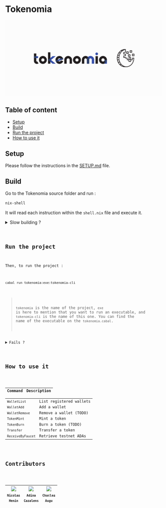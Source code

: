 # Tokenomia

![](./tokenomia-logo.png)

## Table of content
* [Setup](./README.md#setup)
* [Build](./README.md#build)
* [Run the project](./README.md#run-the-project)
* [How to use it](./README.md#how-to-use-it)

## Setup

Please follow the instructions in the [SETUP.md](./SETUP.md) file.

## Build
Go to the Tokenomia source folder and run :
```sh
nix-shell
```
It will read each instruction within the `shell.nix` file and execute it.

<details><summary>Slow building ?</summary>
	<ul>
		<li>
			If you have a slow building, maybe your nix cache isn't setup properly. To do so:
			 On non-NixOS, edit <code>/etc/nix/nix.conf</code> and add the following lines
   		 	<code>
				
    			substituters        = https://hydra.iohk.io https://iohk.cachix.org 	https://cache.nixos.org/
				trusted-public-keys = hydra.iohk.io:f/Ea+s+dFdN+3Y/G+FDgSq+a5NEWhJGzdjvKNGv0/EQ= iohk.cachix.org-1:DpRUyj7h7V830dp/i6Nti+NEO2/nhblbov/8MW7Rqoo= cache.nixos.org-1:6NCHdD59X431o0gWypbMrAURkbJ16ZPMQFGspcDShjY=
			</code>
		</li>
		<li>
			On NixOS, set the following NixOS options:
    		<code>
				
				nix = {
			  	binaryCaches          = [ "https://hydra.iohk.io" "https://iohk.cachix.org" ];
      	  		binaryCachePublicKeys = [ "hydra.iohk.io:f/Ea+s+dFdN+3Y/G+FDgSq+a5NEWhJGzdjvKNGv0/EQ=" "iohk.cachix.org-1:DpRUyj7h7V830dp/i6Nti+NEO2/nhblbov/8MW7Rqoo=" ];
    		};
			</code>
		</li>
	</ul>
	Then, retry the <code>nix-shell</code> command.

</details>

## Run the project

Then, to run the project :

```shell
cabal run tokenomia:exe:tokenomia-cli
```
> `tokenomia` is the name of the project, `exe` is here to mention that you want to run an executable, and `tokenomia-cli` is the name of this one.
   You can find the name of the executable on the `tokenomia.cabal`.

<details><summary>Fails ?</summary>
	<ul>
		<li>
			If you have the following traceback :
			
			<code>
				
					src/Tokenomia/Adapter/Cardano/CardanoCLI.hs:1:1: error:
						Exception when trying to run compile-time code:
							  Attempted to load 'cardano-cli', but it is not executable
									CallStack (from HasCallStack):
									  error, called at src/Shh/Internal.hs:801:20 in shh-0.7.1.4-5zfKxJG0cmAE4nnSSaQsoW:Shh.Internal
										Code: load SearchPath ["cat", "echo", "mkdir", "md5sum", ....]
									  |
									1 | {-# LANGUAGE LambdaCase #-}
									  | ^
									cabal: Failed to build tokenomia-0.1.0.0 (which is required by
									exe:tokenomia-cli from tokenomia-0.1.0.0).
			</code>
			It may occurs because of a wrong cardano-cli version ; there is indeed one version that is archived. In order to download the newest version, please follow those instructions : 
				<ul>
					<li>
						Download the <a href="https://github.com/input-output-hk/cardano-node/tree/master/cardano-cli">Cardano project</a> by doing :
						<code> git clone https://github.com/input-output-hk/cardano-node/tree/master/cardano-cli </code>
					</li>
					<li>
						Go in the cardano-cli folder : <code> cd cardano-node/cardano-cli </code>
					</li>
					<li>
						Run : <code> cabal build && cabal install</code>
					</li>
				</ul>
		</li>
	</ul>
</details>

## How to use it

Command | Description
---------- | ---------
`WalletList` | List registered wallets
`WalletAdd` | Add a wallet
`WalletRemove` | Remove a wallet (TODO)
`TokenMint` | Mint a token
`TokenBurn` | Burn a token (TODO)
`Transfer` | Transfer a token
`ReceiveByFaucet` | Retrieve testnet ADAs

## Contributors

| [<img src="https://github.com/nhenin.png?size=85" width=85><br><sub>Nicolas Henin</sub>](https://github.com/nhenin) | [<img src="https://github.com/NaadiQmmr.png?size=85" width=85><br><sub>Adina Cazalens</sub>](https://github.com/NaadiQmmr) | [<img src="https://github.com/augucharles.png?size=85" width=85><br><sub>Charles Augu</sub>](https://github.com/augucharles) |
| :---: | :---: | :---: |